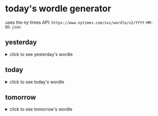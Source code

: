 # today's wordle generator

uses the ny times API: `https://www.nytimes.com/svc/wordle/v2/YYYY-MM-DD.json`

## yesterday

<details>
    <summary>click to see yesterday's wordle</summary>

    harsh

</details>

## today

<details>
    <summary>click to see today's wordle</summary>

    broad

</details>

## tomorrow

<details>
    <summary>click to see tomorrow's wordle</summary>

    recur

</details>
